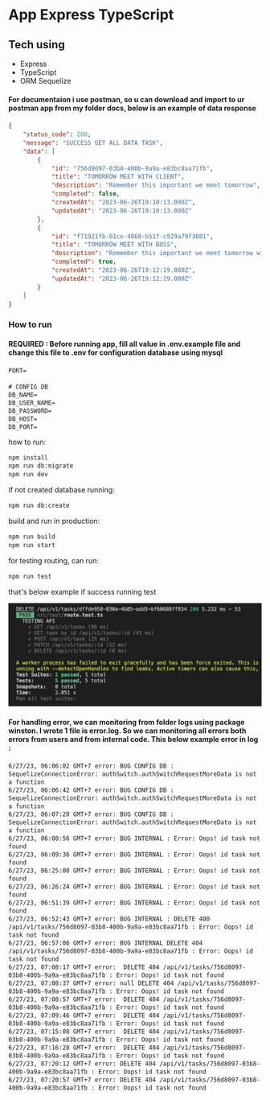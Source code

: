 # App Express TypeScript

## Tech using

- Express
- TypeScript
- ORM Sequelize

#### For documentaion i use postman, so u can download and import to ur postman app from my folder docs, below is an example of data response

```json
{
    "status_code": 200,
    "message": "SUCCESS GET ALL DATA TASK",
    "data": [
        {
            "id": "756d8097-03b8-400b-9a9a-e83bc8aa71fb",
            "title": "TOMORROW MEET WITH CLIENT",
            "description": "Remember this important we meet tomorrow",
            "completed": false,
            "createdAt": "2023-06-26T19:10:13.000Z",
            "updatedAt": "2023-06-26T19:10:13.000Z"
        },
        {
            "id": "f71921fb-01ce-4868-b51f-c929a79f3081",
            "title": "TOMORROW MEET WITH BOSS",
            "description": "Remember this important we meet tomorrow with a big boss",
            "completed": true,
            "createdAt": "2023-06-26T19:12:19.000Z",
            "updatedAt": "2023-06-26T19:12:19.000Z"
        }
    ]
}
```

### How to run

#### REQUIRED : Before running app, fill all value in .env.example file and change this file to .env for configuration database using mysql

```env
PORT=

# CONFIG DB
DB_NAME=
DB_USER_NAME=
DB_PASSWORD=
DB_HOST=
DB_PORT=
```

how to run:

```bash
npm install
npm run db:migrate
npm run dev
```

if not created database running:

```bash
npm run db:create
```

build and run in production:

```bash
npm run build
npm run start
```

for testing routing, can run:

```bash
npm run test
```

that's below example if success running test

<img src="./src/test/success.png" alt="example success testing" width="600"/>

#### For handling error, we can monitoring from folder logs using package winston. I wrote 1 file is error.log. So we can monitoring all errors both errors from users and from internal code. This below example error in log :

```log
6/27/23, 06:06:02 GMT+7 error: BUG CONFIG DB : SequelizeConnectionError: authSwitch.authSwitchRequestMoreData is not a function 
6/27/23, 06:06:42 GMT+7 error: BUG CONFIG DB : SequelizeConnectionError: authSwitch.authSwitchRequestMoreData is not a function 
6/27/23, 06:07:20 GMT+7 error: BUG CONFIG DB : SequelizeConnectionError: authSwitch.authSwitchRequestMoreData is not a function 
6/27/23, 06:08:56 GMT+7 error: BUG INTERNAL : Error: Oops! id task not found 
6/27/23, 06:09:36 GMT+7 error: BUG INTERNAL : Error: Oops! id task not found 
6/27/23, 06:25:08 GMT+7 error: BUG INTERNAL : Error: Oops! id task not found 
6/27/23, 06:26:24 GMT+7 error: BUG INTERNAL : Error: Oops! id task not found 
6/27/23, 06:51:39 GMT+7 error: BUG INTERNAL : Error: Oops! id task not found 
6/27/23, 06:52:43 GMT+7 error: BUG INTERNAL : DELETE 400 /api/v1/tasks/756d8097-03b8-400b-9a9a-e83bc8aa71fb : Error: Oops! id task not found 
6/27/23, 06:57:06 GMT+7 error: BUG INTERNAL DELETE 404 /api/v1/tasks/756d8097-03b8-400b-9a9a-e83bc8aa71fb : Error: Oops! id task not found 
6/27/23, 07:08:17 GMT+7 error:  DELETE 404 /api/v1/tasks/756d8097-03b8-400b-9a9a-e83bc8aa71fb : Error: Oops! id task not found 
6/27/23, 07:08:37 GMT+7 error: null DELETE 404 /api/v1/tasks/756d8097-03b8-400b-9a9a-e83bc8aa71fb : Error: Oops! id task not found 
6/27/23, 07:08:57 GMT+7 error:  DELETE 404 /api/v1/tasks/756d8097-03b8-400b-9a9a-e83bc8aa71fb : Error: Oops! id task not found 
6/27/23, 07:09:46 GMT+7 error:  DELETE 404 /api/v1/tasks/756d8097-03b8-400b-9a9a-e83bc8aa71fb : Error: Oops! id task not found 
6/27/23, 07:15:08 GMT+7 error:  DELETE 404 /api/v1/tasks/756d8097-03b8-400b-9a9a-e83bc8aa71fb : Error: Oops! id task not found 
6/27/23, 07:16:28 GMT+7 error:  DELETE 404 /api/v1/tasks/756d8097-03b8-400b-9a9a-e83bc8aa71fb : Error: Oops! id task not found 
6/27/23, 07:20:12 GMT+7 error: DELETE 404 /api/v1/tasks/756d8097-03b8-400b-9a9a-e83bc8aa71fb : Error: Oops! id task not found 
6/27/23, 07:20:57 GMT+7 error: DELETE 404 /api/v1/tasks/756d8097-03b8-400b-9a9a-e83bc8aa71fb : Error: Oops! id task not found 
```
